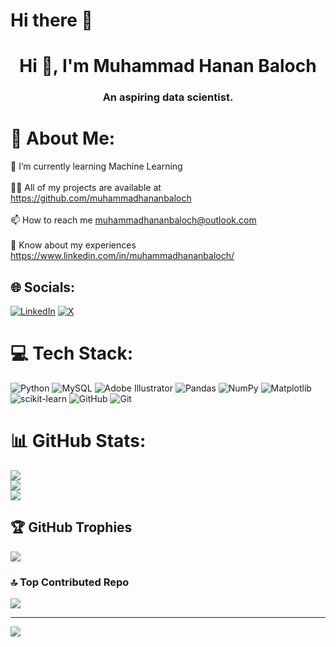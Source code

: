 # Hi there 👋

<h1 align="center">Hi 👋, I'm Muhammad Hanan Baloch</h1>
<h3 align="center">An aspiring data scientist.</h3>

# 💫 About Me:
🌱 I’m currently learning Machine Learning<br><br>👨‍💻 All of my projects are available at https://github.com/muhammadhananbaloch<br><br>📫 How to reach me muhammadhananbaloch@outlook.com<br><br>📄 Know about my experiences https://www.linkedin.com/in/muhammadhananbaloch/


## 🌐 Socials:
[![LinkedIn](https://img.shields.io/badge/LinkedIn-%230077B5.svg?logo=linkedin&logoColor=white)](https://linkedin.com/in/muhammadhananbaloch) [![X](https://img.shields.io/badge/X-black.svg?logo=X&logoColor=white)](https://x.com/muhammadhanann) 

# 💻 Tech Stack:
![Python](https://img.shields.io/badge/python-3670A0?style=for-the-badge&logo=python&logoColor=ffdd54) ![MySQL](https://img.shields.io/badge/mysql-4479A1.svg?style=for-the-badge&logo=mysql&logoColor=white) ![Adobe Illustrator](https://img.shields.io/badge/adobe%20illustrator-%23FF9A00.svg?style=for-the-badge&logo=adobe%20illustrator&logoColor=white) ![Pandas](https://img.shields.io/badge/pandas-%23150458.svg?style=for-the-badge&logo=pandas&logoColor=white) ![NumPy](https://img.shields.io/badge/numpy-%23013243.svg?style=for-the-badge&logo=numpy&logoColor=white) ![Matplotlib](https://img.shields.io/badge/Matplotlib-%23ffffff.svg?style=for-the-badge&logo=Matplotlib&logoColor=black) ![scikit-learn](https://img.shields.io/badge/scikit--learn-%23F7931E.svg?style=for-the-badge&logo=scikit-learn&logoColor=white) ![GitHub](https://img.shields.io/badge/github-%23121011.svg?style=for-the-badge&logo=github&logoColor=white) ![Git](https://img.shields.io/badge/git-%23F05033.svg?style=for-the-badge&logo=git&logoColor=white)
# 📊 GitHub Stats:
![](https://github-readme-stats.vercel.app/api?username=muhammadhananbaloch&theme=dark&hide_border=true&include_all_commits=false&count_private=false)<br/>
![](https://github-readme-streak-stats.herokuapp.com/?user=muhammadhananbaloch&theme=dark&hide_border=true)<br/>
![](https://github-readme-stats.vercel.app/api/top-langs/?username=muhammadhananbaloch&theme=dark&hide_border=true&include_all_commits=false&count_private=false&layout=compact)

## 🏆 GitHub Trophies
![](https://github-profile-trophy.vercel.app/?username=muhammadhananbaloch&theme=radical&no-frame=true&no-bg=true&margin-w=4)

### 🔝 Top Contributed Repo
![](https://github-contributor-stats.vercel.app/api?username=muhammadhananbaloch&limit=5&theme=radical&combine_all_yearly_contributions=true)

---
[![](https://visitcount.itsvg.in/api?id=muhammadhananbaloch&icon=5&color=0)](https://visitcount.itsvg.in)

<!-- Proudly created with GPRM ( https://gprm.itsvg.in ) -->
